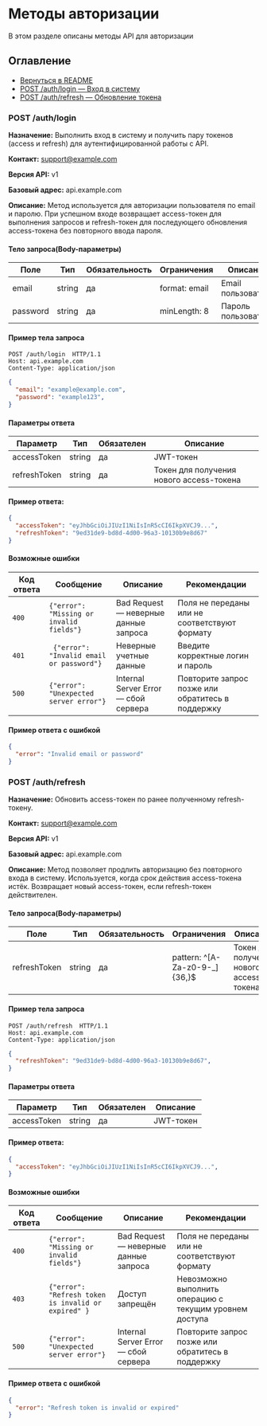 # Методы авторизации
В этом разделе описаны методы API для авторизации 

## Оглавление
- [Вернуться в README](./README.md)
- [POST /auth/login — Вход в систему](#post-authlogin)
- [POST /auth/refresh — Обновление токена](#post-authrefresh)

### POST /auth/login 
**Назначение:** Выполнить вход в систему и получить пару токенов (access и refresh) для аутентифицированной работы с API.

**Контакт:** support@example.com

**Версия API:** v1 

**Базовый адрес:** api.example.com

**Описание:** Метод используется для авторизации пользователя по email и паролю. При успешном входе возвращает access-токен для выполнения запросов и refresh-токен для последующего обновления access-токена без повторного ввода пароля.

####  Тело запроса(Body-параметры)
|Поле|Тип|Обязательность|Ограничения| Описание|
|---|---|---------------|--------|-------|
|email| string| да| format: email| Email пользователя|
|password|string|да|minLength: 8| Пароль пользователя|

#### Пример тела запроса
```http
POST /auth/login  HTTP/1.1
Host: api.example.com
Content-Type: application/json
```

```json
{
  "email": "example@example.com",
  "password": "example123",
}
```

#### Параметры ответа
|Параметр| Тип | Обязателен | Описание|
|------|----------|----------|----|
|accessToken| string| да| JWT-токен|
|refreshToken| string| да| Токен для получения нового access-токена|

#### Пример ответа: 
```json
{
  "accessToken": "eyJhbGciOiJIUzI1NiIsInR5cCI6IkpXVCJ9...",
  "refreshToken": "9ed31de9-bd8d-4d00-96a3-10130b9e8d67"
}
```
#### Возможные ошибки

| Код ответа | Сообщение                   | Описание   | Рекомендации|
|------------|-----------------------------|----------------------------------------------------|-------|
| `400`      |`{"error": "Missing or invalid fields"}`| Bad Request — неверные данные запроса   | Поля не переданы или не соответствуют формату|
| `401`      |`	{"error": "Invalid email or password"}`| Неверные учетные данные | Введите корректные логин и пароль|  
| `500`      |`{"error": "Unexpected server error"}`| Internal Server Error — сбой сервера  | Повторите запрос позже или обратитесь в поддержку| 

#### Пример ответа с ошибкой
```json
{
  "error": "Invalid email or password"
}
```

### POST /auth/refresh
**Назначение:** Обновить access-токен по ранее полученному refresh-токену.

**Контакт:** support@example.com

**Версия API:** v1 

**Базовый адрес:** api.example.com

**Описание:** Метод позволяет продлить авторизацию без повторного входа в систему. Используется, когда срок действия access-токена истёк. Возвращает новый access-токен, если refresh-токен действителен.

####  Тело запроса(Body-параметры)
|Поле|Тип|Обязательность|Ограничения| Описание|
|---|---|---------------|--------|-------|
|refreshToken| string| да| pattern: ^[A-Za-z0-9-_]{36,}$ | Токен для получения нового access-токена|

#### Пример тела запроса
```http
POST /auth/refresh  HTTP/1.1
Host: api.example.com
Content-Type: application/json
```

```json
{
  "refreshToken": "9ed31de9-bd8d-4d00-96a3-10130b9e8d67",
}
```

#### Параметры ответа
|Параметр| Тип | Обязателен | Описание|
|------|----------|----------|----|
|accessToken| string| да| JWT-токен|

#### Пример ответа: 
```json
{
  "accessToken": "eyJhbGciOiJIUzI1NiIsInR5cCI6IkpXVCJ9...",
}
```
#### Возможные ошибки

| Код ответа | Сообщение                   | Описание   | Рекомендации|
|------------|-----------------------------|----------------------------------------------------|-------|
| `400`      |`{"error": "Missing or invalid fields"}`| Bad Request — неверные данные запроса   | Поля не переданы или не соответствуют формату|
| `403`      |`{"error": "Refresh token is invalid or expired" }`| Доступ запрещён | Невозможно выполнить операцию с текущим уровнем доступа|  
| `500`      |`{"error": "Unexpected server error"}`| Internal Server Error — сбой сервера  | Повторите запрос позже или обратитесь в поддержку| 

#### Пример ответа с ошибкой
```json
{
  "error": "Refresh token is invalid or expired"
}
```
